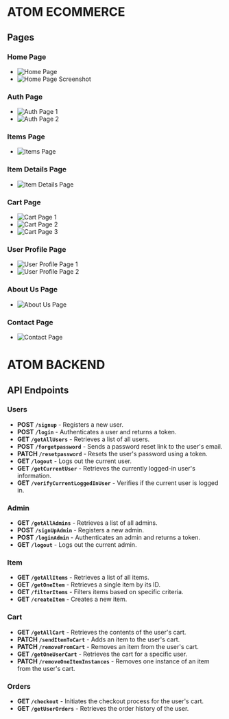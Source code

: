 # ATOM ECOMMERCE

## Pages

### Home Page
- ![Home Page](readmeAssets/image.png)
- ![Home Page Screenshot](readmeAssets/screencapture-atom-ecommerce-frontend-vercel-app-2024-08-29-04_23_30.png)

### Auth Page
- ![Auth Page 1](readmeAssets/image-2.png)
- ![Auth Page 2](readmeAssets/image-3.png)

### Items Page
- ![Items Page](readmeAssets/screencapture-atom-ecommerce-frontend-vercel-app-items-2024-08-29-04_30_26.png)

### Item Details Page
- ![Item Details Page](readmeAssets/screencapture-atom-ecommerce-frontend-vercel-app-ItemsDetails-66c99dae7de59ac004828c67-2024-08-29-04_33_52.png)

### Cart Page
- ![Cart Page 1](readmeAssets/screencapture-atom-ecommerce-frontend-vercel-app-cart-2024-08-29-04_37_41.png)
- ![Cart Page 2](readmeAssets/image-4.png)
- ![Cart Page 3](readmeAssets/image-5.png)

### User Profile Page
- ![User Profile Page 1](readmeAssets/screencapture-atom-ecommerce-frontend-vercel-app-profile-2024-08-29-04_48_39.png)
- ![User Profile Page 2](readmeAssets/image-7.png)

### About Us Page
- ![About Us Page](readmeAssets/screencapture-atom-ecommerce-frontend-vercel-app-about-2024-08-29-04_51_22.png)

### Contact Page
- ![Contact Page](readmeAssets/image-8.png)

# ATOM BACKEND

## API Endpoints

### Users
- **POST `/signup`** - Registers a new user.
- **POST `/login`** - Authenticates a user and returns a token.
- **GET `/getAllUsers`** - Retrieves a list of all users.
- **POST `/forgetpassword`** - Sends a password reset link to the user's email.
- **PATCH `/resetpassword`** - Resets the user's password using a token.
- **GET `/logout`** - Logs out the current user.
- **GET `/getCurrentUser`** - Retrieves the currently logged-in user's information.
- **GET `/verifyCurrentLoggedInUser`** - Verifies if the current user is logged in.

### Admin
- **GET `/getAllAdmins`** - Retrieves a list of all admins.
- **POST `/signUpAdmin`** - Registers a new admin.
- **POST `/loginAdmin`** - Authenticates an admin and returns a token.
- **GET `/logout`** - Logs out the current admin.

### Item
- **GET `/getAllItems`** - Retrieves a list of all items.
- **GET `/getOneItem`** - Retrieves a single item by its ID.
- **GET `/filterItems`** - Filters items based on specific criteria.
- **GET `/createItem`** - Creates a new item.

### Cart
- **GET `/getAllCart`** - Retrieves the contents of the user's cart.
- **PATCH `/sendItemToCart`** - Adds an item to the user's cart.
- **PATCH `/removeFromCart`** - Removes an item from the user's cart.
- **GET `/getOneUserCart`** - Retrieves the cart for a specific user.
- **PATCH `/removeOneItemInstances`** - Removes one instance of an item from the user's cart.

### Orders
- **GET `/checkout`** - Initiates the checkout process for the user's cart.
- **GET `/getUserOrders`** - Retrieves the order history of the user.
